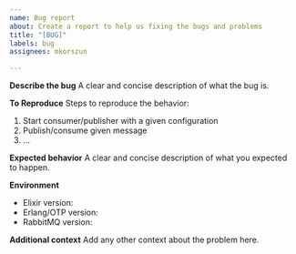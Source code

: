 ```yaml
---
name: Bug report
about: Create a report to help us fixing the bugs and problems
title: "[BUG]"
labels: bug
assignees: mkorszun

---
```


**Describe the bug**
A clear and concise description of what the bug is.

**To Reproduce**
Steps to reproduce the behavior:
1. Start consumer/publisher with a given configuration
2. Publish/consume given message
3. ...

**Expected behavior**
A clear and concise description of what you expected to happen.

**Environment**
- Elixir version: 
- Erlang/OTP version: 
- RabbitMQ version: 

**Additional context**
Add any other context about the problem here.
